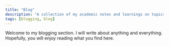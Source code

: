 ```yaml
---
title: "Blog"
description: "A collection of my academic notes and learnings on topics ranging from statistics to advanced time-series analysis."
tags: [blogging, blog]
---
```


Welcome to my blogging section. I will write about anything and everything. Hopefully, you will enjoy reading what you find here.
